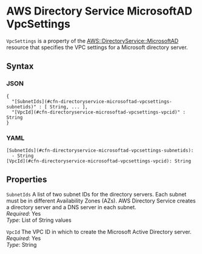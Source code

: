 # AWS Directory Service MicrosoftAD VpcSettings<a name="aws-properties-directoryservice-microsoftad-vpcsettings"></a>

`VpcSettings` is a property of the [AWS::DirectoryService::MicrosoftAD](aws-resource-directoryservice-microsoftad.md) resource that specifies the VPC settings for a Microsoft directory server\.

## Syntax<a name="w3ab2c21c14d590b5"></a>

### JSON<a name="aws-properties-directoryservice-microsoftad-vpcsettings-syntax.json"></a>

```
{
  "[SubnetIds](#cfn-directoryservice-microsoftad-vpcsettings-subnetids)" : [ String, ... ],
  "[VpcId](#cfn-directoryservice-microsoftad-vpcsettings-vpcid)" : String
}
```

### YAML<a name="aws-properties-directoryservice-microsoftad-vpcsettings-syntax.yaml"></a>

```
[SubnetIds](#cfn-directoryservice-microsoftad-vpcsettings-subnetids):
  - String
[VpcId](#cfn-directoryservice-microsoftad-vpcsettings-vpcid): String
```

## Properties<a name="w3ab2c21c14d590b7"></a>

`SubnetIds`  <a name="cfn-directoryservice-microsoftad-vpcsettings-subnetids"></a>
A list of two subnet IDs for the directory servers\. Each subnet must be in different Availability Zones \(AZs\)\. AWS Directory Service creates a directory server and a DNS server in each subnet\.  
*Required*: Yes  
*Type*: List of String values

`VpcId`  <a name="cfn-directoryservice-microsoftad-vpcsettings-vpcid"></a>
The VPC ID in which to create the Microsoft Active Directory server\.  
*Required*: Yes  
*Type*: String